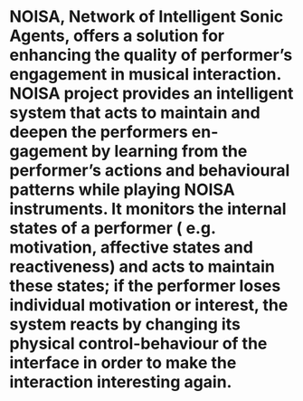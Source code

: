 # NOISA, Network of Intelligent Sonic Agents, offers a solution for enhancing the quality of performer’s engagement in musical interaction. NOISA project provides an intelligent system that acts to maintain and deepen the performers en- gagement by learning from the performer’s actions and behavioural patterns while playing NOISA instruments. It monitors the internal states of a performer ( e.g. motivation, affective states and reactiveness) and acts to maintain these states; if the performer loses individual motivation or interest, the system reacts by changing its physical control-behaviour of the interface in order to make the interaction interesting again. 
